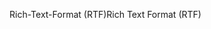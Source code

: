 <span data-ttu-id="eb87c-101">Rich-Text-Format (RTF)</span><span class="sxs-lookup"><span data-stu-id="eb87c-101">Rich Text Format (RTF)</span></span>